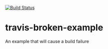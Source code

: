 [![Build Status](https://travis-ci.org/JeongMinCha/travis-broken-example.svg)](https://travis-ci.org/JeongMinCha/travis-broken-example)

# travis-broken-example

An example that will cause a build failure
